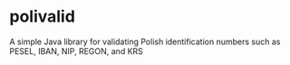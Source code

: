 # polivalid
A simple Java library for validating Polish identification numbers such as PESEL, IBAN, NIP, REGON, and KRS
